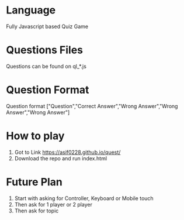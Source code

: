 # Language
Fully Javascript based Quiz Game
# Questions Files
Questions can be found on ql_*.js
# Question Format
Question format ["Question","Correct Answer","Wrong Answer","Wrong Answer","Wrong Answer"]
# How to play
1) Got to Link https://asif0228.github.io/quest/
2) Download the repo and run index.html
# Future Plan
1) Start with asking for Controller, Keyboard or Mobile touch
2) Then ask for 1 player or 2 player
3) Then ask for topic
